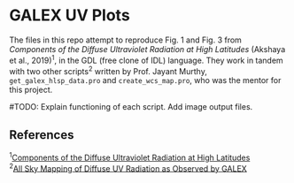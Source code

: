 # GALEX UV Plots
The files in this repo attempt to reproduce Fig. 1 and Fig. 3 from *Components of the Diffuse Ultraviolet Radiation at High Latitudes* (Akshaya et al., 2019)<sup>1</sup>, in the GDL (free clone of IDL) language. They work in tandem with two other scripts<sup>2</sup> written by Prof. Jayant Murthy, ``get_galex_hlsp_data.pro`` and ``create_wcs_map.pro``, who was the mentor for this project.

#TODO: Explain functioning of each script. Add image output files.

## References
<sup>1</sup>[Components of the Diffuse Ultraviolet Radiation at High Latitudes](https://www.researchgate.net/publication/335061859_Components_of_the_Diffuse_Ultraviolet_Radiation_at_High_Latitudes)<br>
<sup>2</sup>[All Sky Mapping of Diffuse UV Radiation as Observed by GALEX](https://archive.stsci.edu/prepds/uv-bkgd/)
